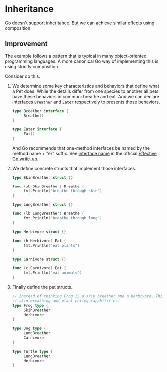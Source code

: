 # Inheritance

Go doesn't support inheritance. But we can achieve similar effects using composition.

## Improvement

The example follows a pattern that is typical in many object-oriented programming languages. A more canonical Go way of implementing this is using strictly composition.

Consider do this.
   
1. We determine some key characteristics and behaviors that define what a Pet does. While the details differ from one species to another all pets have these behaviors in common: breathe and eat. And we can declare interfaces `Breather` and `Eater` respectively to presents those behaviors.

   ```go
   type Breather interface {
        Breathe()
   }
   
   type Eater interface {
        Eat()
   }
   ```

   And Go recommends that one-method interfaces be named by the method name + "er" suffix. See [interface name](https://go.dev/doc/effective_go#interface_names) in the official [Effective Go write-up](https://go.dev/doc/effective_go).

1. We define concrete structs that implement those interfaces.

   ```go
   type SkinBreather struct {}
   
   func (sb SkinBreather) Breathe {
        fmt.Println("breathe through skin")
   }
   
   type LungBreather struct {}
   
   func (lb LungBreather) Breathe {
        fmt.Println("breathe through lung")
   }
   
   type Herbivore struct {}
   
   func (h Herbivore) Eat {
        fmt.Println("eat plants")
   }
   
   type Carnivore struct {}
   
   func (c Carnivore) Eat {
        fmt.Println("eat animals")
   }
   ```

1. Finally define the pet structs.

   ```go
   // Instead of thinking Frog IS a skin breather and a herbivore. Think Forg HAS
   // skin breathing and plant eating capabilities.
   type Frog type {
        SkinBreather
        Herbivore
   }
   
   type Dog type {
        LungBreather
        Carnivore
   }
   
   type Turtle type {
        LungBreather
        Herbivore
   }
   ```
